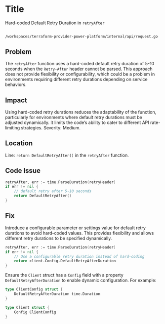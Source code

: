 # Title

Hard-coded Default Retry Duration in `retryAfter`

##

`/workspaces/terraform-provider-power-platform/internal/api/request.go`

## Problem

The `retryAfter` function uses a hard-coded default retry duration of 5-10 seconds when the `Retry-After` header cannot be parsed. This approach does not provide flexibility or configurability, which could be a problem in environments requiring different retry durations depending on service behaviors.

## Impact

Using hard-coded retry durations reduces the adaptability of the function, particularly for environments where default retry durations must be adjusted dynamically. It limits the code’s ability to cater to different API rate-limiting strategies. Severity: Medium.

## Location

Line: `return DefaultRetryAfter()` in the `retryAfter` function.

## Code Issue

```go
retryAfter, err := time.ParseDuration(retryHeader)
if err != nil {
    // default retry after 5-10 seconds
    return DefaultRetryAfter()
}
```

## Fix

Introduce a configurable parameter or settings value for default retry durations to avoid hard-coded values. This provides flexibility and allows different retry durations to be specified dynamically.

```go
retryAfter, err := time.ParseDuration(retryHeader)
if err != nil {
    // Use a configurable retry duration instead of hard-coding
    return client.Config.DefaultRetryAfterDuration
}
```

Ensure the `Client` struct has a `Config` field with a property `DefaultRetryAfterDuration` to enable dynamic configuration. For example:

```go
type ClientConfig struct {
    DefaultRetryAfterDuration time.Duration
}

type Client struct {
    Config ClientConfig
}
```